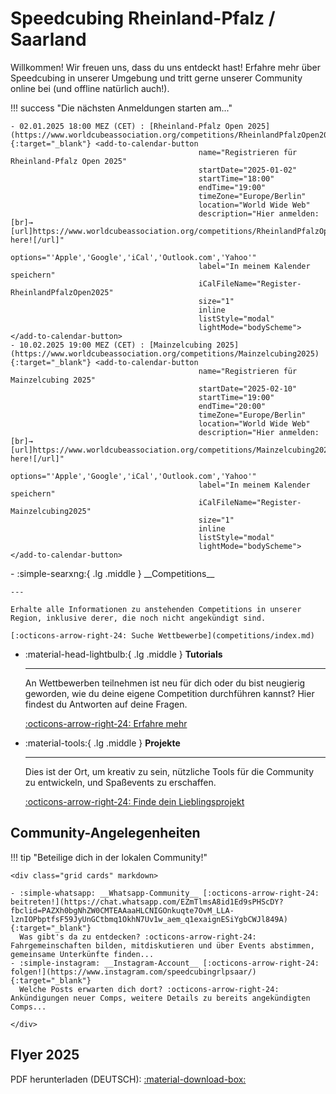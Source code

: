 # Speedcubing Rheinland-Pfalz / Saarland

Willkommen! Wir freuen uns, dass du uns entdeckt hast! Erfahre mehr über Speedcubing in unserer Umgebung und tritt gerne unserer Community online bei (und offline natürlich auch!).

!!! success "Die nächsten Anmeldungen starten am..."

    - 02.01.2025 18:00 MEZ (CET) : [Rheinland-Pfalz Open 2025](https://www.worldcubeassociation.org/competitions/RheinlandPfalzOpen2025){:target="_blank"} <add-to-calendar-button
                                              name="Registrieren für Rheinland-Pfalz Open 2025"
                                              startDate="2025-01-02"
                                              startTime="18:00"
                                              endTime="19:00"
                                              timeZone="Europe/Berlin"
                                              location="World Wide Web"
                                              description="Hier anmelden:[br]→ [url]https://www.worldcubeassociation.org/competitions/RheinlandPfalzOpen2025/register|Click here![/url]"
                                              options="'Apple','Google','iCal','Outlook.com','Yahoo'"
                                              label="In meinem Kalender speichern"
                                              iCalFileName="Register-RheinlandPfalzOpen2025"
                                              size="1"
                                              inline
                                              listStyle="modal"
                                              lightMode="bodyScheme"></add-to-calendar-button>
    - 10.02.2025 19:00 MEZ (CET) : [Mainzelcubing 2025](https://www.worldcubeassociation.org/competitions/Mainzelcubing2025){:target="_blank"} <add-to-calendar-button
                                              name="Registrieren für Mainzelcubing 2025"
                                              startDate="2025-02-10"
                                              startTime="19:00"
                                              endTime="20:00"
                                              timeZone="Europe/Berlin"
                                              location="World Wide Web"
                                              description="Hier anmelden:[br]→ [url]https://www.worldcubeassociation.org/competitions/Mainzelcubing2025/register|Click here![/url]"
                                              options="'Apple','Google','iCal','Outlook.com','Yahoo'"
                                              label="In meinem Kalender speichern"
                                              iCalFileName="Register-Mainzelcubing2025"
                                              size="1"
                                              inline
                                              listStyle="modal"
                                              lightMode="bodyScheme"></add-to-calendar-button>

<div class="grid cards" markdown>
-   :simple-searxng:{ .lg .middle } __Competitions__

    ---

    Erhalte alle Informationen zu anstehenden Competitions in unserer Region, inklusive derer, die noch nicht angekündigt sind.

    [:octicons-arrow-right-24: Suche Wettbewerbe](competitions/index.md)

-   :material-head-lightbulb:{ .lg .middle } __Tutorials__

    ---

    An Wettbewerben teilnehmen ist neu für dich oder du bist neugierig geworden, wie du deine eigene Competition durchführen kannst? Hier findest du Antworten auf deine Fragen.

    [:octicons-arrow-right-24: Erfahre mehr](tutorials/index.md)

-   :material-tools:{ .lg .middle } __Projekte__

    ---

    Dies ist der Ort, um kreativ zu sein, nützliche Tools für die Community zu entwickeln, und Spaßevents zu erschaffen.

    [:octicons-arrow-right-24: Finde dein Lieblingsprojekt](projects/index.md)

</div>

## Community-Angelegenheiten
!!! tip "Beteilige dich in der lokalen Community!"

    <div class="grid cards" markdown>

    - :simple-whatsapp: __Whatsapp-Community__ [:octicons-arrow-right-24: beitreten!](https://chat.whatsapp.com/EZmTlmsA8id1Ed9sPHScDY?fbclid=PAZXh0bgNhZW0CMTEAAaaHLCNIGOnkuqte7OvM_LLA-lznIOPbptfsF59JyUnGCtbmq1OkhN7Uv1w_aem_q1exaignESiYgbCWJl849A){:target="_blank"}  
      Was gibt's da zu entdecken? :octicons-arrow-right-24: Fahrgemeinschaften bilden, mitdiskutieren und über Events abstimmen, gemeinsame Unterkünfte finden...
    - :simple-instagram: __Instagram-Account__ [:octicons-arrow-right-24: folgen!](https://www.instagram.com/speedcubingrlpsaar/){:target="_blank"}  
      Welche Posts erwarten dich dort? :octicons-arrow-right-24: Ankündigungen neuer Comps, weitere Details zu bereits angekündigten Comps...

    </div>

## Flyer 2025

PDF herunterladen (DEUTSCH): <a href='flyer2025.pdf'>:material-download-box:</a>

<object alt="flyer2025.pdf" data="flyer2025.pdf" type="application/pdf" style="min-height:70vh;width:100%">
</object>

<script src="https://cdn.jsdelivr.net/npm/add-to-calendar-button@2" async defer></script>
<script async data-id="101473933" src="//static.getclicky.com/js"></script>
